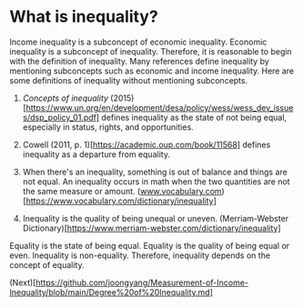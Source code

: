 # What is inequality?

Income inequality is a subconcept of economic inequality.
Economic inequality is a subconcept of inequality.
Therefore, it is reasonable to begin with the definition of inequality.
Many references define inequality by mentioning subconcepts such as economic and income inequality.
Here are some definitions of inequality without mentioning subconcepts.

1. *Concepts of inequality* (2015)[https://www.un.org/en/development/desa/policy/wess/wess_dev_issues/dsp_policy_01.pdf]
defines inequality as the state of not being equal, especially in status, rights, and opportunities.

2. Cowell (2011, p. 1)[https://academic.oup.com/book/11568] defines inequality as a departure from equality.

3. When there's an inequality, something is out of balance and things are not equal. An inequality occurs in math when the two quantities are not the same measure or amount. (www.vocabulary.com)[https://www.vocabulary.com/dictionary/inequality]

4. Inequality is the quality of being unequal or uneven. (Merriam-Webster Dictionary)[https://www.merriam-webster.com/dictionary/inequality]

Equality is the state of being equal.
Equality is the quality of being equal or even.
Inequality is non-equality.
Therefore, inequality depends on the concept of equality.


(Next)[https://github.com/joongyang/Measurement-of-Income-Inequality/blob/main/Degree%20of%20Inequality.md]





 

 


